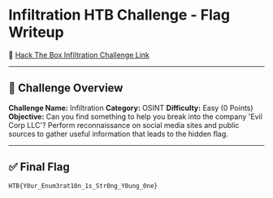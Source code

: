 # Infiltration HTB Challenge - Flag Writeup

🔗 [Hack The Box Infiltration Challenge Link](https://app.hackthebox.com/challenges/InfiltrationInfiltration)

---

## 🎯 Challenge Overview

**Challenge Name:** Infiltration
**Category:** OSINT
**Difficulty:** Easy (0 Points)
**Objective:**
Can you find something to help you break into the company 'Evil Corp LLC'?
Perform reconnaissance on social media sites and public sources to gather useful information that leads to the hidden flag.

---

## ✅ Final Flag

```
HTB{Y0ur_Enum3rat10n_1s_Str0ng_Y0ung_0ne}
```
